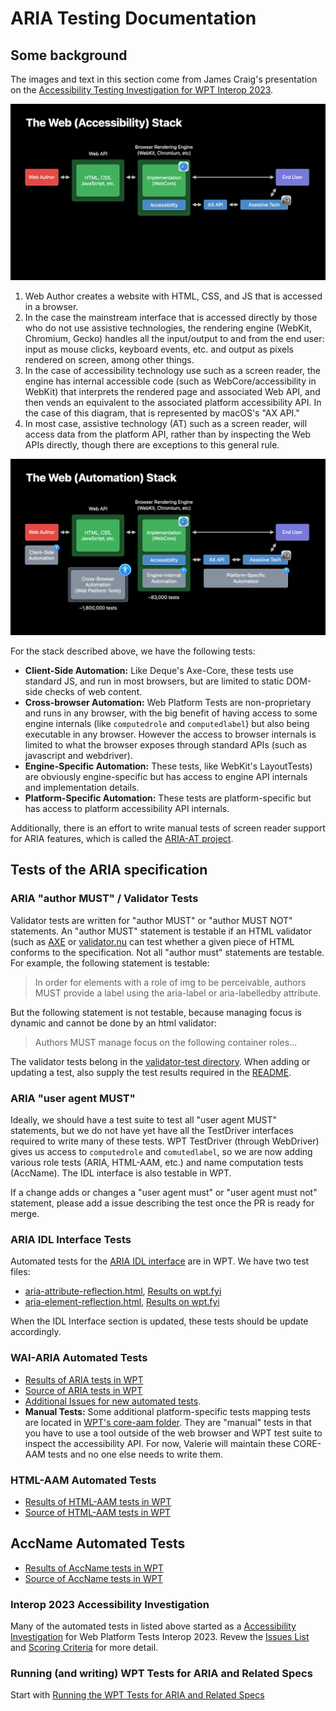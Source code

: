 # ARIA Testing Documentation

## Some background

The images and text in this section come from James Craig's presentation on the [Accessibility Testing Investigation for WPT Interop 2023](https://github.com/web-platform-tests/interop-2023-accessibility-testing).

![Diagram of the webstack from the web author, to the browser, to the at, to the user, with extra details about the browser process](images/web_accessibility_stack_axapi.png)

1. Web Author creates a website with HTML, CSS, and JS that is accessed in a browser.
3. In the case the mainstream interface that is accessed directly by those who do not use assistive technologies, the rendering engine (WebKit, Chromium, Gecko) handles all the input/output to and from the end user: input as mouse clicks, keyboard events, etc. and output as pixels rendered on screen, among other things.
4. In the case of accessibility technology use such as a screen reader, the engine has internal accessible code (such as WebCore/accessibility in WebKit) that interprets the rendered page and associated Web API, and then vends an equivalent to the associated platform accessibility API. In the case of this diagram, that is represented by macOS's "AX API."
5. In most case, assistive technology (AT) such as a screen reader, will access data from the platform API, rather than by inspecting the Web APIs directly, though there are exceptions to this general rule.

![Diagram of the webstack from the web author, to the browser, to the at, to the user, with extra details about the browser process](images/web_accessibility_stack_axapi_tests.png)

For the stack described above, we have the following tests:
- **Client-Side Automation:** Like Deque's Axe-Core, these tests use standard JS, and run in most browsers, but are limited to static DOM-side checks of web content.
- **Cross-browser Automation:** Web Platform Tests are non-proprietary and runs in any browser, with the big benefit of having access to some engine internals (like `computedrole` and `computedlabel`) but also being executable in any browser. However the access to browser internals is limited to what the browser exposes through standard APIs (such as javascript and webdriver).
- **Engine-Specific Automation:** These tests, like WebKit's LayoutTests) are obviously engine-specific but has access to engine API internals and implementation details.
- **Platform-Specific Automation:** These tests are platform-specific but has access to platform accessibility API internals.

Additionally, there is an effort to write manual tests of screen reader support for ARIA features, which is called the [ARIA-AT project](https://aria-at.w3.org/).

## Tests of the ARIA specification

### ARIA "author MUST" / Validator Tests

Validator tests are written for "author MUST" or "author MUST NOT" statements. An "author MUST" statement is testable if an HTML validator (such as [AXE](https://www.deque.com/axe/) or [validator.nu](https://validator.nu/) can test whether a given piece of HTML conforms to the specification. Not all "author must" statements are testable. For example, the following statement is testable:

> In order for elements with a role of img to be perceivable, authors MUST provide a label using the aria-label or aria-labelledby attribute.

But the following statement is not testable, because managing focus is dynamic and cannot be done by an html validator:

> Authors MUST manage focus on the following container roles...

The validator tests belong in the [validator-test directory](https://github.com/w3c/aria/tree/main/validator-tests). When adding or updating a test, also supply the test results required in the [README](https://github.com/w3c/aria/tree/main/validator-tests/README.md).

### ARIA "user agent MUST"

Ideally, we should have a test suite to test all "user agent MUST" statements, but we do not have yet have all the TestDriver interfaces required to write many of these tests. WPT TestDriver (through WebDriver) gives us access to `computedrole` and `comutedlabel`, so we are now adding various role tests (ARIA, HTML-AAM, etc.) and name computation tests (AccName). The IDL interface is also testable in WPT.

If a change adds or changes a "user agent must" or "user agent must not" statement, please add a issue describing the test once the PR is ready for merge. 

### ARIA IDL Interface Tests

Automated tests for the [ARIA IDL interface](https://w3c.github.io/aria/#idl-interface) are in WPT. We have two test files:
* [aria-attribute-reflection.html](https://github.com/web-platform-tests/wpt/blob/master/html/dom/aria-attribute-reflection.html), [Results on wpt.fyi](https://wpt.fyi/results/html/dom/aria-element-reflection.html?label=experimental&label=master&aligned&view=subtest)
* [aria-element-reflection.html](https://github.com/web-platform-tests/wpt/blob/master/html/dom/aria-element-reflection.html), [Results on wpt.fyi](https://wpt.fyi/results/html/dom/aria-attribute-reflection.html?label=experimental&label=master&aligned&view=subtest)

When the IDL Interface section is updated, these tests should be update accordingly.

### WAI-ARIA Automated Tests

- [Results of ARIA tests in WPT](https://wpt.fyi/results/wai-aria?label=master&label=experimental&aligned)
- [Source of ARIA tests in WPT](https://github.com/web-platform-tests/wpt/tree/master/wai-aria)
- [Additional Issues for new automated tests](https://github.com/web-platform-tests/interop-2023-accessibility-testing/issues).
- **Manual Tests:** Some additional platform-specific tests mapping tests are located in [WPT's core-aam folder](https://github.com/web-platform-tests/wpt/tree/master/core-aam). They are "manual" tests in that you have to use a tool outside of the web browser and WPT test suite to inspect the accessibility API. For now, Valerie will maintain these CORE-AAM tests and no one else needs to write them.

### HTML-AAM Automated Tests

- [Results of HTML-AAM tests in WPT](https://wpt.fyi/results/html-aam?label=master&label=experimental&aligned)
- [Source of HTML-AAM tests in WPT](https://github.com/web-platform-tests/wpt/tree/master/html-aam)

## AccName Automated Tests

- [Results of AccName tests in WPT](https://wpt.fyi/results/accname?label=master&label=experimental&aligned)
- [Source of AccName tests in WPT](https://github.com/web-platform-tests/wpt/tree/master/accname)

### Interop 2023 Accessibility Investigation 

Many of the automated tests in listed above started as a [Accessibility Investigation](https://github.com/web-platform-tests/interop-2023-accessibility-testing) for Web Platform Tests Interop 2023. Revew the [Issues List](https://github.com/web-platform-tests/interop-2023-accessibility-testing/issues) and [Scoring Criteria](https://github.com/web-platform-tests/interop-2023-accessibility-testing/issues/3) for more detail.

### Running (and writing) WPT Tests for ARIA and Related Specs

Start with [Running the WPT Tests for ARIA and Related Specs](./wpt.md)

